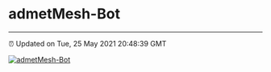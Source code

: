 # admetMesh-Bot
---
⏰ Updated on Tue, 25 May 2021 20:48:39 GMT

[![admetMesh-Bot](https://github.com/kotori-y/admetMesh-bot/actions/workflows/main.yml/badge.svg)](https://github.com/kotori-y/admetMesh-bot/actions/workflows/main.yml)
